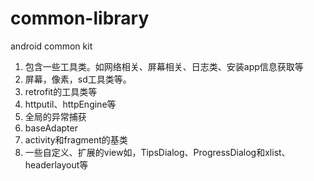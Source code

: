 # common-library
android  common kit 

1. 包含一些工具类。如网络相关、屏幕相关、日志类、安装app信息获取等
2. 屏幕，像素，sd工具类等。
3. retrofit的工具类等
4. httputil、httpEngine等
5. 全局的异常捕获
6. baseAdapter
7. activity和fragment的基类
8. 一些自定义、扩展的view如，TipsDialog、ProgressDialog和xlist、headerlayout等
